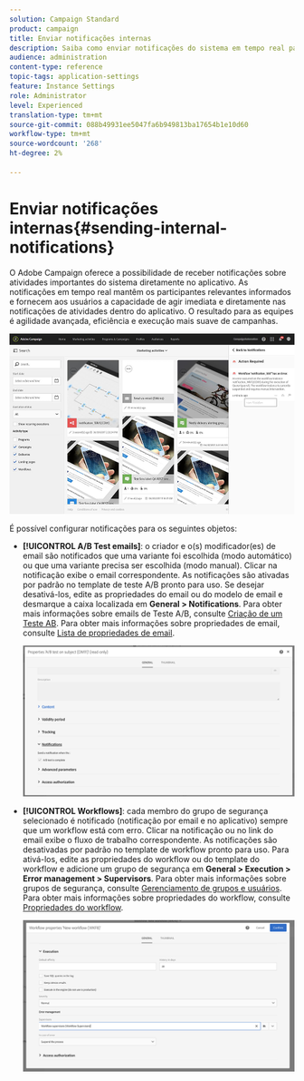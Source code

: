 ```yaml
---
solution: Campaign Standard
product: campaign
title: Enviar notificações internas
description: Saiba como enviar notificações do sistema em tempo real para seus usuários do Adobe Campaign.
audience: administration
content-type: reference
topic-tags: application-settings
feature: Instance Settings
role: Administrator
level: Experienced
translation-type: tm+mt
source-git-commit: 088b49931ee5047fa6b949813ba17654b1e10d60
workflow-type: tm+mt
source-wordcount: '268'
ht-degree: 2%

---
```



# Enviar notificações internas{#sending-internal-notifications}

O Adobe Campaign oferece a possibilidade de receber notificações sobre atividades importantes do sistema diretamente no aplicativo. As notificações em tempo real mantêm os participantes relevantes informados e fornecem aos usuários a capacidade de agir imediata e diretamente nas notificações de atividades dentro do aplicativo. O resultado para as equipes é agilidade avançada, eficiência e execução mais suave de campanhas.

![](assets/pulse_3.png)

É possível configurar notificações para os seguintes objetos:

* **[!UICONTROL A/B Test emails]**: o criador e o(s) modificador(es) de email são notificados que uma variante foi escolhida (modo automático) ou que uma variante precisa ser escolhida (modo manual). Clicar na notificação exibe o email correspondente. As notificações são ativadas por padrão no template de teste A/B pronto para uso. Se desejar desativá-los, edite as propriedades do email ou do modelo de email e desmarque a caixa localizada em **General > Notifications**. Para obter mais informações sobre emails de Teste A/B, consulte [Criação de um Teste AB](../../channels/using/designing-an-a-b-test-email.md). Para obter mais informações sobre propriedades de email, consulte [Lista de propriedades de email](../../administration/using/configuring-email-channel.md#list-of-email-properties).

   ![](assets/pulse_2.png)

* **[!UICONTROL Workflows]**: cada membro do grupo de segurança selecionado é notificado (notificação por email e no aplicativo) sempre que um workflow está com erro. Clicar na notificação ou no link do email exibe o fluxo de trabalho correspondente. As notificações são desativadas por padrão no template de workflow pronto para uso. Para ativá-los, edite as propriedades do workflow ou do template do workflow e adicione um grupo de segurança em **General > Execution > Error management > Supervisors**. Para obter mais informações sobre grupos de segurança, consulte [Gerenciamento de grupos e usuários](../../administration/using/managing-groups-and-users.md). Para obter mais informações sobre propriedades do workflow, consulte [Propriedades do workflow](../../automating/using/managing-execution-options.md).

   ![](assets/pulse_1.png)
